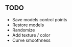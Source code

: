 ## TODO

* Save models control points
* Restore models 
* Randomize
* Add texture / color
* Curve smoothness

